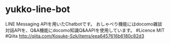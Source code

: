 # yukko-line-bot
LINE Messaging APIを用いたChatbotです。
おしゃべり機能にはdocomo雑談対話APIを、Q&A機能にdocomo知識Q&AAPIを使用しています。
#Licence
MIT
#Qiita
http://qiita.com/Kosuke-Szk/items/eea6457616b6180c82d3